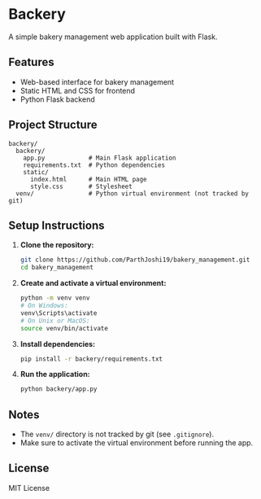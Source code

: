 # Backery

A simple bakery management web application built with Flask.

## Features
- Web-based interface for bakery management
- Static HTML and CSS for frontend
- Python Flask backend

## Project Structure
```
backery/
  backery/
    app.py            # Main Flask application
    requirements.txt  # Python dependencies
    static/
      index.html      # Main HTML page
      style.css       # Stylesheet
  venv/               # Python virtual environment (not tracked by git)
```

## Setup Instructions
1. **Clone the repository:**
   ```bash
   git clone https://github.com/ParthJoshi19/bakery_management.git
   cd bakery_management
   ```
2. **Create and activate a virtual environment:**
   ```bash
   python -m venv venv
   # On Windows:
   venv\Scripts\activate
   # On Unix or MacOS:
   source venv/bin/activate
   ```
3. **Install dependencies:**
   ```bash
   pip install -r backery/requirements.txt
   ```
4. **Run the application:**
   ```bash
   python backery/app.py
   ```

## Notes
- The `venv/` directory is not tracked by git (see `.gitignore`).
- Make sure to activate the virtual environment before running the app.

## License
MIT License 